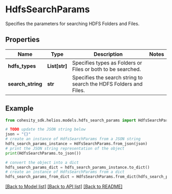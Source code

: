 # HdfsSearchParams

Specifies the parameters for searching HDFS Folders and Files.

## Properties

Name | Type | Description | Notes
------------ | ------------- | ------------- | -------------
**hdfs_types** | **List[str]** | Specifies types as Folders or Files or both to be searched. | 
**search_string** | **str** | Specifies the search string to search the HDFS Folders and Files. | 

## Example

```python
from cohesity_sdk.helios.models.hdfs_search_params import HdfsSearchParams

# TODO update the JSON string below
json = "{}"
# create an instance of HdfsSearchParams from a JSON string
hdfs_search_params_instance = HdfsSearchParams.from_json(json)
# print the JSON string representation of the object
print(HdfsSearchParams.to_json())

# convert the object into a dict
hdfs_search_params_dict = hdfs_search_params_instance.to_dict()
# create an instance of HdfsSearchParams from a dict
hdfs_search_params_from_dict = HdfsSearchParams.from_dict(hdfs_search_params_dict)
```
[[Back to Model list]](../README.md#documentation-for-models) [[Back to API list]](../README.md#documentation-for-api-endpoints) [[Back to README]](../README.md)


